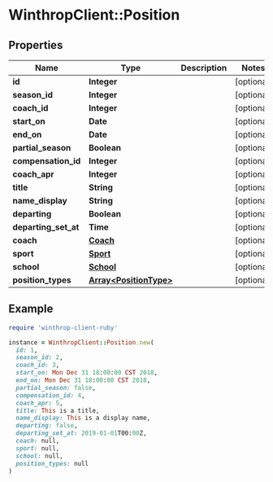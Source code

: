 # WinthropClient::Position

## Properties

| Name | Type | Description | Notes |
| ---- | ---- | ----------- | ----- |
| **id** | **Integer** |  | [optional] |
| **season_id** | **Integer** |  | [optional] |
| **coach_id** | **Integer** |  | [optional] |
| **start_on** | **Date** |  | [optional] |
| **end_on** | **Date** |  | [optional] |
| **partial_season** | **Boolean** |  | [optional] |
| **compensation_id** | **Integer** |  | [optional] |
| **coach_apr** | **Integer** |  | [optional] |
| **title** | **String** |  | [optional] |
| **name_display** | **String** |  | [optional] |
| **departing** | **Boolean** |  | [optional] |
| **departing_set_at** | **Time** |  | [optional] |
| **coach** | [**Coach**](Coach.md) |  | [optional] |
| **sport** | [**Sport**](Sport.md) |  | [optional] |
| **school** | [**School**](School.md) |  | [optional] |
| **position_types** | [**Array&lt;PositionType&gt;**](PositionType.md) |  | [optional] |

## Example

```ruby
require 'winthrop-client-ruby'

instance = WinthropClient::Position.new(
  id: 1,
  season_id: 2,
  coach_id: 3,
  start_on: Mon Dec 31 18:00:00 CST 2018,
  end_on: Mon Dec 31 18:00:00 CST 2018,
  partial_season: false,
  compensation_id: 4,
  coach_apr: 5,
  title: This is a title,
  name_display: This is a display name,
  departing: false,
  departing_set_at: 2019-01-01T00:00Z,
  coach: null,
  sport: null,
  school: null,
  position_types: null
)
```

